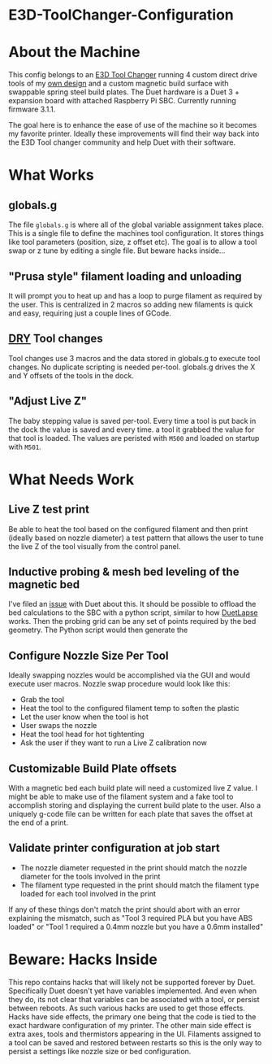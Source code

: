 # E3D-ToolChanger-Configuration

# About the Machine

This config belongs to an [E3D Tool Changer](https://e3d-online.com/pages/toolchanger) running 4 custom direct drive tools of my [own design](https://github.com/garethky/Slice-Mosquito-Direct-Tool-Head) and a custom magnetic build surface with swappable spring steel build plates. The Duet hardware is a Duet 3 + expansion board with attached Raspberry Pi SBC. Currently running firmware 3.1.1.

The goal here is to enhance the ease of use of the machine so it becomes my favorite printer. Ideally these improvements will find their way back into the E3D Tool changer community and help Duet with their software.

# What Works

## globals.g

The file `globals.g` is where all of the global variable assignment takes place. This is a single file to define the machines tool configuration. It stores things like tool parameters (position, size, z offset etc). The goal is to allow a tool swap or z tune by editing a single file. But beware hacks inside...


## "Prusa style" filament loading and unloading

It will prompt you to heat up and has a loop to purge filament as required by the user. This is centralized in 2 macros so adding new filaments is quick and easy, requiring just a couple lines of GCode.

## [DRY](https://en.wikipedia.org/wiki/Don%27t_repeat_yourself) Tool changes

Tool changes use 3 macros and the data stored in globals.g to execute tool changes. No duplicate scripting is needed per-tool. globals.g drives the X and Y offsets of the tools in the dock.

## "Adjust Live Z"

The baby stepping value is saved per-tool. Every time a tool is put back in the dock the value is saved and every time. a tool it grabbed the value for that tool is loaded. The values are peristed with `M500` and loaded on startup with `M501`.

# What Needs Work

## Live Z test print

Be able to heat the tool based on the configured filament and then print (ideally based on nozzle diameter) a test pattern that allows the user to tune the live Z of the tool visually from the control panel.

## Inductive probing & mesh bed leveling of the magnetic bed

I've filed an [issue](https://github.com/Duet3D/RepRapFirmware/issues/445) with Duet about this. It should be possible to offload the bed calculations to the SBC with a python script, similar to how [DuetLapse](https://github.com/DanalEstes/DuetLapse) works. Then the probing grid can be any set of points required by the bed geometry. The Python script would then generate the 

## Configure Nozzle Size Per Tool

Ideally swapping nozzles would be accomplished via the GUI and would execute user macros. Nozzle swap procedure would look like this:

* Grab the tool
* Heat the tool to the configured filament temp to soften the plastic
* Let the user know when the tool is hot
* User swaps the nozzle
* Heat the tool head for hot tightenting
* Ask the user if they want to run a Live Z calibration now

## Customizable Build Plate offsets

With a magnetic bed each build plate will need a customized live Z value. I might be able to make use of the filament system and a fake tool to accomplish storing and displaying the current build plate to the user. Also a uniquely g-code file can be written for each plate that saves the offset at the end of a print.

## Validate printer configuration at job start

* The nozzle diameter requested in the print should match the nozzle diameter for the tools involved in the print
* The filament type requested in the print should match the filament type loaded for each tool involved in the print

If any of these things don't match the print should abort with an error explaining the mismatch, such as "Tool 3 required PLA but you have ABS loaded" or "Tool 1 required a 0.4mm nozzle but you have a 0.6mm installed"

# Beware: Hacks Inside
This repo contains hacks that will likely not be supported forever by Duet. Specifically Duet doesn't yet have variables implemented. And even when they do, its not clear that variables can be associated with a tool, or persist between reboots. As such various hacks are used to get those effects. Hacks have side effects, the primary one being that the code is tied to the exact hardware configuration of my printer. The other main side effect is extra axes, tools and thermistors appearing in the UI. Filaments assigned to a tool can be saved and restored between restarts so this is the only way to persist a settings like nozzle size or bed configuration.

